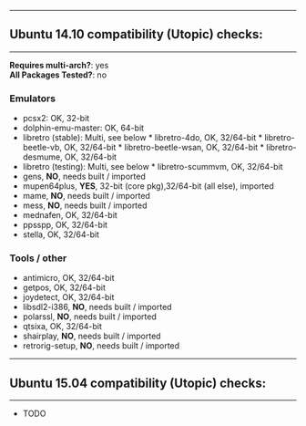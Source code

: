 ----------------------------------------------------
## Ubuntu 14.10 compatibility (Utopic) checks:
----------------------------------------------------

**Requires multi-arch?**: yes  
**All Packages Tested?**: no

### Emulators
* pcsx2: OK, 32-bit
* dolphin-emu-master: OK, 64-bit
* libretro (stable): Multi, see below
      * libretro-4do, OK, 32/64-bit
      * libretro-beetle-vb, OK, 32/64-bit
      * libretro-beetle-wsan, OK, 32/64-bit
      * libretro-desmume, OK, 32/64-bit
* libretro (testing): Multi, see below
      * libretro-scummvm, OK, 32/64-bit
* gens, **NO**, needs built / imported
* mupen64plus, **YES**, 32-bit (core pkg),32/64-bit (all else), imported
* mame, **NO**, needs built / imported
* mess, **NO**, needs built / imported
* mednafen, OK, 32/64-bit
* ppsspp, OK, 32/64-bit
* stella, OK, 32/64-bit

### Tools / other
* antimicro, OK, 32/64-bit
* getpos, OK, 32/64-bit
* joydetect, OK, 32/64-bit
* libsdl2-i386, **NO**, needs built / imported
* polarssl, **NO**, needs built / imported
* qtsixa, OK, 32/64-bit
* shairplay, **NO**, needs built / imported
* retrorig-setup, **NO**, needs built / imported

----------------------------------------------------
## Ubuntu 15.04 compatibility (Utopic) checks:
----------------------------------------------------

* TODO
